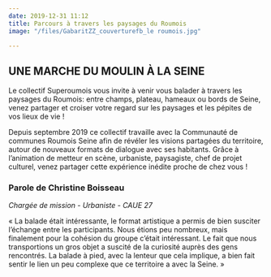 ```yaml
---
date: 2019-12-31 11:12
title: Parcours à travers les paysages du Roumois
image: "/files/GabaritZZ_couverturefb_le roumois.jpg"

---
```

## UNE MARCHE DU MOULIN À LA SEINE

Le collectif Superoumois vous invite à venir vous balader à travers les paysages du Roumois: entre champs, plateau, hameaux ou bords de Seine, venez partager et croiser votre regard sur les paysages et les pépites de vos lieux de vie ! 

Depuis septembre 2019 ce collectif travaille avec la Communauté de communes Roumois Seine afin de révéler les visions partagées du territoire, autour de nouveaux formats de dialogue avec ses habitants. Grâce à l’animation de metteur en scène, urbaniste, paysagiste, chef de projet culturel, venez partager cette expérience inédite proche de chez vous !

### Parole de Christine Boisseau

_Chargée de mission - Urbaniste - CAUE 27_

« La balade était intéressante, le format artistique a permis de bien susciter l’échange entre les participants. Nous étions peu nombreux, mais finalement pour la cohésion du groupe c’était intéressant. Le fait que nous transportions un gros objet a suscité de la curiosité auprès des gens rencontrés. La balade à pied, avec la lenteur que cela implique, a bien fait sentir le lien un peu complexe que ce territoire a avec la Seine. »
